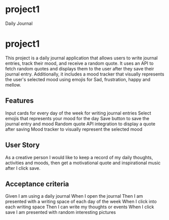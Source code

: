 # project1

Daily Journal

# project1

This project is a daily journal application that allows users to write journal entries, track their mood, and receive a random quote. It uses an API to fetch random quotes and displays them to the user after they save their journal entry. Additionally, it includes a mood tracker that visually represents the user's selected mood using emojis for Sad, frustration, happy and mellow.

## Features

Input cards for every day of the week for writing journal entries
Select emojis that represents your mood for the day
Save button to save the journal entry and mood
Random quote API integration to display a quote after saving
Mood tracker to visually represent the selected mood

## User Story

As a creative person I would like to keep a record of my daily thoughts, activities and moods, then get a motivational quote and inspirational music after I click save.

## Acceptance criteria

Given I am using a daily journal
When I open the journal
Then I am presented with a writing space of each day of the week
When I click into each writing space
Then I can write my thoughts or events
When I click save I am presented with random interesting pictures
